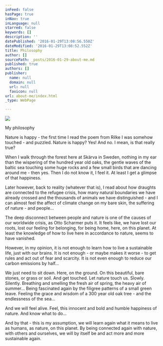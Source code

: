 ```yaml
---
inFeed: false
hasPage: true
inNav: true
inLanguage: null
starred: false
keywords: []
description: ''
datePublished: '2016-01-29T13:08:56.550Z'
dateModified: '2016-01-29T13:08:52.552Z'
title: Philosophy
author: []
sourcePath: _posts/2016-01-29-about-me.md
published: true
authors: []
publisher:
  name: null
  domain: null
  url: null
  favicon: null
url: about-me/index.html
_type: WebPage

---
```

![](https://the-grid-user-content.s3-us-west-2.amazonaws.com/a7f5eec8-509f-4752-ab45-58c0224a9232.JPG)

My philosophy

Nature is happy - the first time I read the poem from Rilke I was somehow touched - and puzzled. Nature is happy? Yes! And no. I mean, is that really true?

When I walk through the forest here at Skärva in Sweden, nothing in my ear than the wispering of the hundred year old oaks, the gentle waves of the baltic sea touching some huge rocks and a few small birds that are dancing around me - then yes. Then I do not know it, I feel it. At least I get a glimpse of that happiness. 

Later however, back to reality  (whatever that is), I read about how draughts are connected to the refugee crisis, how many natural boundaries we have already crossed and the thousands of animals we have distinguished - and I can almost feel the affect of climate change on my bare skin, the suffering of nature - and people...

The deep disconnect between people and nature is one of the causes of our worldwide crisis, as Otto Scharmer puts it. It feels like, we have lost our roots, lost our feeling for belonging, for being home, here, on this planet. At least the knowledge of how to live here in accordance to nature, seems to have vanished. 

However, in my opinion, it is not enough to learn how to live a sustainable life, just with our brains. It is not enough - or maybe makes it worse - to get rules and act out of fear and scarcity. It is not even enough to reduce our carbon emissions by half...

We just need to sit down. Here, on the ground. On this beautiful, bare stones, or grass or soil. And get touched. Let nature touch us. Slowly. Silently. Breathing and smelling the fresh air of spring, the heavy air of summer... Being fascinated again by the filigree patterns of a small green leave. Feeling the grace and wisdom of a 300 year old oak tree - and the endlessness of the sea...

And we will feel alive. Feel, this innocent and bold and humble happiness of nature. And know what to do...

And by that - this is my assumption, we will learn again what it means to live as humans, as nature, on this planet. By being connected again with nature, with others and ourselves, we will by itself be and act more and more sustainable again.